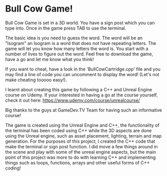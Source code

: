 # Bull Cow Game!

Bull Cow Game is set in a 3D world. You have a sign post which you can type into. Once in the game press TAB to use the terminal. 

The basic idea is you need to guess the word. The word will be an "Isogram" an Isogram is a word that does not have repeating letters. The game will let you know how many letters the word is. You start with a number of lives to figure out the word. Feel free to download the game, have a go and let me know what you think! 

If you want to cheat, have a look in the 'BullCowCartridge.cpp' file and you may find a line of code you can uncomment to display the word! (Let's not make cheating tooooo easy!).

I learnt about creating this game by following a C++ and Unreal Engine course on Udemy. If your interested in having a go at the course yourself, check it out here: https://www.udemy.com/course/unrealcourse/

Big thanks to the guys at GameDev.TV Team for having such an informative course!

The game is created using the Unreal Engine and C++, the functionality of the terminal has been coded using C++ while the 3D aspects are done using the Unreal engine, such as asset placement, lighting, terrain and map generation. For the purposes of this project, I created the C++ code that make the terminal or sign post function. I did move a few things around in the scene and play with some of the unreal engine aspects, but the main point of this project was more to do with learning C++ and implementing things such as loops, functions, arrays and other useful forms of C++ coding!


